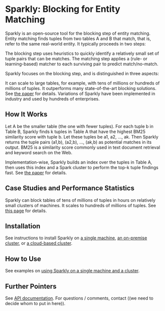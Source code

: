 # Sparkly: Blocking for Entity Matching

Sparkly is an open-source tool for the blocking step of entity matching. Entity matching finds tuples from two tables A and B that match, that is, refer to the same real-world entity. It typically proceeds in two steps: 


The blocking step uses heuristics to quickly identify a relatively small set of tuple pairs that can be matches. 
The matching step applies a (rule- or learning-based) matcher to each surviving pair to predict match/no-match. 

Sparkly focuses on the blocking step, and is distinguished in three aspects: 


It can scale to large tables, for example, with tens of millions or hundreds of millions of tuples. 
It outperforms many state-of-the-art blocking solutions. See [the paper](https://www.vldb.org/pvldb/vol16/p1507-paulsen.pdf) for details. 
Variations of Sparkly have been implemented in industry and used by hundreds of enterprises. 

## How It Works

Let A be the smaller table (the one with fewer tuples). For each tuple b in Table B, Sparkly finds k tuples in Table A that have the highest BM25 similarity score with tuple b. Let these tuples be a1, a2, ..., ak. Then Sparkly returns the tuple pairs (a1,b), (a2,b), ..., (ak,b) as potential matches in its output. BM25 is a similarity score commonly used in text document retrieval and keyword search on the Web. 

Implementation-wise, Sparkly builds an index over the tuples in Table A, then uses this index and a Spark cluster to perform the top-k tuple findings fast. See [the paper](https://www.vldb.org/pvldb/vol16/p1507-paulsen.pdf) for details. 

## Case Studies and Performance Statistics

Sparkly can block tables of tens of millions of tuples in hours on relatively small clusters of machines. It scales to hundreds of millions of tuples. See [this page]() for details. 

## Installation

See instructions to install Sparkly on [a single machine](https://github.com/anhaidgroup/sparkly/blob/docs-update/doc/install-single-machine.md), [an on-premise cluster](), or [a cloud-based cluster](). 

## How to Use

See examples on [using Sparkly on a single machine and a cluster](). 

## Further Pointers

See [API documentation](https://derekpaulsen.github.io/sparkly/html/). 
For questions / comments, contact ((we need to decide whom to put in here)).

